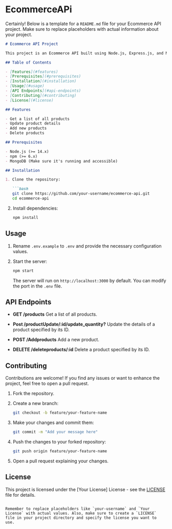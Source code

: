 # EcommerceAPi
Certainly! Below is a template for a `README.md` file for your Ecommerce API project. Make sure to replace placeholders with actual information about your project.

```markdown
# Ecommerce API Project

This project is an Ecommerce API built using Node.js, Express.js, and MongoDB. It provides endpoints for managing products, including retrieving all products, updating products, adding new products, and deleting products.

## Table of Contents

- [Features](#features)
- [Prerequisites](#prerequisites)
- [Installation](#installation)
- [Usage](#usage)
- [API Endpoints](#api-endpoints)
- [Contributing](#contributing)
- [License](#license)

## Features

- Get a list of all products
- Update product details
- Add new products
- Delete products

## Prerequisites

- Node.js (>= 14.x)
- npm (>= 6.x)
- MongoDB (Make sure it's running and accessible)

## Installation

1. Clone the repository:

   ```bash
   git clone https://github.com/your-username/ecommerce-api.git
   cd ecommerce-api
   ```

2. Install dependencies:

   ```bash
   npm install
   ```

## Usage

1. Rename `.env.example` to `.env` and provide the necessary configuration values.

2. Start the server:

   ```bash
   npm start
   ```

   The server will run on `http://localhost:3000` by default. You can modify the port in the `.env` file.

## API Endpoints

- **GET /products**
  Get a list of all products.

- **Post /productUpdate/:id/update_quantity?**
  Update the details of a product specified by its ID.

- **POST /Addproducts**
  Add a new product.

- **DELETE /deleteproducts/:id**
  Delete a product specified by its ID.

## Contributing

Contributions are welcome! If you find any issues or want to enhance the project, feel free to open a pull request.

1. Fork the repository.

2. Create a new branch:

   ```bash
   git checkout -b feature/your-feature-name
   ```

3. Make your changes and commit them:

   ```bash
   git commit -m "Add your message here"
   ```

4. Push the changes to your forked repository:

   ```bash
   git push origin feature/your-feature-name
   ```

5. Open a pull request explaining your changes.

## License

This project is licensed under the [Your License] License - see the [LICENSE](LICENSE) file for details.
```

Remember to replace placeholders like `your-username` and `Your License` with actual values. Also, make sure to create a `LICENSE` file in your project directory and specify the license you want to use.
